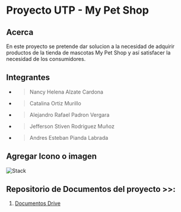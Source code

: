 ﻿# Proyecto UTP - My Pet Shop



## Acerca
En este proyecto se pretende dar solucion a la necesidad de adquirir productos de la tienda de mascotas My Pet Shop y así satisfacer la necesidad de los consumidores.

## Integrantes
- > Nancy Helena Alzate Cardona
- > Catalina Ortiz Murillo
- > Alejandro Rafael Padron Vergara
- > Jefferson Stiven Rodriguez Muñoz
- > Andres Esteban Pianda Labrada



## Agregar Icono o imagen

![Stack](https://github.com/andrespianda/proyectoUTP/blob/master/Front.jpg)




## Repositorio de Documentos del proyecto >>:
1. [Documentos Drive](https://drive.google.com/drive/folders/1BMU5vQztjKwfnCJtEpSmwtXsHCvWuEqv?usp=sharing) 


